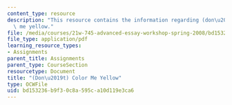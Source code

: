 ```yaml
---
content_type: resource
description: "This resource contains the information regarding (don\u2019t) color\
  \ me yellow."
file: /media/courses/21w-745-advanced-essay-workshop-spring-2008/bd153236b9f30c8a595ca10d119e3ca6_MIT21W_745S08_don_col.pdf
file_type: application/pdf
learning_resource_types:
- Assignments
parent_title: Assignments
parent_type: CourseSection
resourcetype: Document
title: "(Don\u2019t) Color Me Yellow"
type: OCWFile
uid: bd153236-b9f3-0c8a-595c-a10d119e3ca6
---
```

